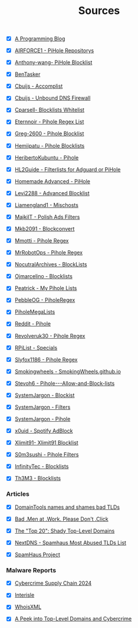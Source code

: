 <br>

<h1 align="center">Sources</h1>

<br>

- [x] [A Programming Blog](https://surajdeshpande.wordpress.com/2021/01/23/pihole-adlist-and-regex-blacklist/)

- [x] [AIRFORCE1 - PiHole Repositorys](https://github.com/AlRFORCE1/PiHoleRepositorys)

- [x] [Anthony-wang- PiHole Blocklist](https://github.com/anthony-wang/PiHoleBlocklist)

- [x] [BenTasker](https://www.bentasker.co.uk/posts/documentation/general/refreshing-piholes-regex-block-list-from-external-sources.html)

- [x] [Cbuijs - Accomplist](https://github.com/cbuijs/accomplist)

- [x] [Cbuijs - Unbound DNS Firewall](https://github.com/cbuijs/unbound-dns-firewall)

- [x] [Cparsell- Blocklists Whitelist](https://github.com/cparsell/Blocklists-Whitelists)

- [x] [Eternnoir - Pihole Regex List](https://github.com/eternnoir/pihole-regex.list)

- [x] [Greg-2600 - Pihole Blocklist](https://github.com/Greg-2600/pihole_block_list)

- [x] [Hemiipatu - Pihole Blocklists](https://github.com/hemiipatu/PiHoleBlocklists)

- [x] [HeribertoKubuntu - Pihole](https://github.com/HeribertoKubuntu/pihole)

- [x] [HL2Guide - Filterlists for Adguard or PiHole](https://github.com/hl2guide/Filterlist-for-AdGuard-or-PiHole)

- [x] [Homemade Advanced - PiHole](https://codeberg.org/HomemadeAdvanced/PiHole)

- [x] [Levi2288 - Advanced Blocklist](https://github.com/Levi2288/AdvancedBlockList)

- [x] [Liamengland1 - Mischosts](https://github.com/liamengland1/mischosts)

- [x] [MajkiIT - Polish Ads Filters](https://github.com/MajkiIT/polish-ads-filter)

- [x] [Mkb2091 - Blockconvert](https://github.com/mkb2091/blockconvert)

- [x] [Mmotti - Pihole Regex](https://github.com/mmotti/pihole-regex)

- [x] [MrRobotOps - Pihole Regex](https://github.com/Mr-Robot-ops/pihole-regex)

- [x] [NocutralArchives - BlockLists](https://github.com/nocturnalarchives/BlockLists)

- [x] [Ojmarcelino - Blocklists](https://github.imc.re/ojmarcelino/blocklists)

- [x] [Peatrick - My Pihole Lists](https://github.com/peatrick/my-pihole-lists)

- [x] [PebbleOG - PiholeRegex](https://github.com/PebbleOG/pihole-regex)

- [x] [PiholeMegaLists](https://gitlab.com/nezu81/pihole-mega-lists)

- [x] [Reddit - Pihole](https://www.reddit.com/r/pihole/comments/awvk13/can_anyone_recommend_some_good_regex_filters/)

- [x] [Revolveruk30 - Pihole Regex](https://github.com/revolveruk30/pihole-regex)

- [x] [RPiList - Specials](https://github.com/RPiList/specials)

- [x] [Slyfox1186 - Pihole Regex](https://github.com/slyfox1186/pihole-regex)

- [x] [Smokingwheels - SmokingWheels.github.io](https://github.com/smokingwheels/smokingwheels.github.io)

- [x] [Stevoh6 - Pihole---Allow-and-Block-lists](https://github.com/stevoh6/Pihole---Allow-and-Block-lists)

- [x] [SystemJargon - Blockist](https://github.com/SystemJargon/blocklists)

- [x] [SystemJargon - Filters](https://github.com/SystemJargon/filters)

- [x] [SystemJargon - Pihole](https://github.com/SystemJargon/pi-hole)

- [x] [x0uid - Spotify AdBlock](https://github.com/x0uid/SpotifyAdBlock)

- [x] [Xlimit91- Xlimit91 Blocklist](https://github.com/xlimit91/xlimit91-block-list)

- [x] [S0m3sushi - Pihole Filters](https://github.com/s0m3sushi/pihole-filters)



- [x] [InfinityTec - Blocklists](https://github.com/infinitytec/blocklists)
      
- [x] [Th3M3 - Blocklists](https://github.com/Th3M3/blocklists)


### Articles

- [x] [DomainTools names and shames bad TLDs](https://domainnamewire.com/2022/07/15/domaintools-names-and-shames-bad-tlds/)

- [x] [Bad .Men at .Work. Please Don't .Click](https://krebsonsecurity.com/2018/06/bad-men-at-work-please-dont-click/#more-44137)

- [x] [The "Top 20": Shady Top-Level Domains](https://www.security.com/feature-stories/top-20-shady-top-level-domains)

- [x] [NextDNS - Spamhaus Most Abused TLDs List](https://help.nextdns.io/t/h7hg88p/spamhaus-most-abused-tlds-list)

- [x] [SpamHaus Project](https://www.spamhaus.org/reputation-statistics/cctlds/domains/)

### Malware Reports

- [x] [Cybercrime Supply Chain 2024](https://static1.squarespace.com/static/63dbf2b9075aa2535887e365/t/673a102318cc943de2987231/1731858468631/CybercrimeSupplyChain2024.pdf)

- [x] [Interisle](https://interisle.net/insights/phishing-landscape-2024-an-annual-study-of-the-scope-and-distribution-of-phishing)

- [x] [WhoisXML](https://main.whoisxmlapi.com/blog/december-2022-new-domain-activity-highlights/pdf)

- [x] [A Peek into Top-Level Domains and Cybercrime](https://unit42.paloaltonetworks.com/top-level-domains-cybercrime/)
